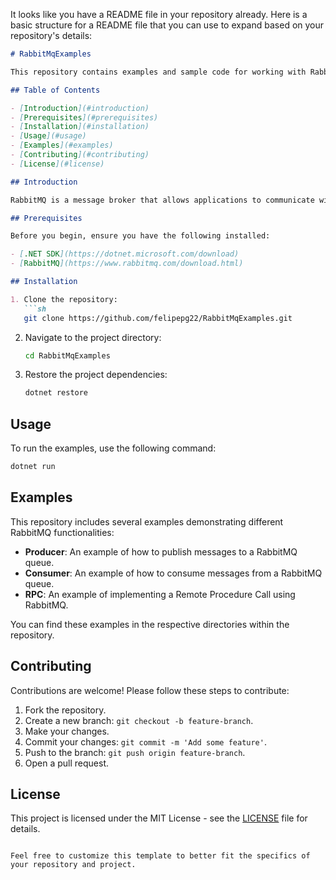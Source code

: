 It looks like you have a README file in your repository already. Here is a basic structure for a README file that you can use to expand based on your repository's details:

```markdown
# RabbitMqExamples

This repository contains examples and sample code for working with RabbitMQ in C#.

## Table of Contents

- [Introduction](#introduction)
- [Prerequisites](#prerequisites)
- [Installation](#installation)
- [Usage](#usage)
- [Examples](#examples)
- [Contributing](#contributing)
- [License](#license)

## Introduction

RabbitMQ is a message broker that allows applications to communicate with each other via messaging. This repository provides examples of how to use RabbitMQ with C# to help you get started quickly.

## Prerequisites

Before you begin, ensure you have the following installed:

- [.NET SDK](https://dotnet.microsoft.com/download)
- [RabbitMQ](https://www.rabbitmq.com/download.html)

## Installation

1. Clone the repository:
   ```sh
   git clone https://github.com/felipepg22/RabbitMqExamples.git
   ```
2. Navigate to the project directory:
   ```sh
   cd RabbitMqExamples
   ```
3. Restore the project dependencies:
   ```sh
   dotnet restore
   ```

## Usage

To run the examples, use the following command:
```sh
dotnet run
```

## Examples

This repository includes several examples demonstrating different RabbitMQ functionalities:

- **Producer**: An example of how to publish messages to a RabbitMQ queue.
- **Consumer**: An example of how to consume messages from a RabbitMQ queue.
- **RPC**: An example of implementing a Remote Procedure Call using RabbitMQ.

You can find these examples in the respective directories within the repository.

## Contributing

Contributions are welcome! Please follow these steps to contribute:

1. Fork the repository.
2. Create a new branch: `git checkout -b feature-branch`.
3. Make your changes.
4. Commit your changes: `git commit -m 'Add some feature'`.
5. Push to the branch: `git push origin feature-branch`.
6. Open a pull request.

## License

This project is licensed under the MIT License - see the [LICENSE](LICENSE) file for details.
```

Feel free to customize this template to better fit the specifics of your repository and project.
